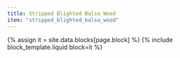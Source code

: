 ```yaml
---
title: Stripped Blighted Balsa Wood
item: "stripped_blighted_balsa_wood"
---
```


{% assign it = site.data.blocks[page.block] %}
{% include block_template.liquid block=it %}

